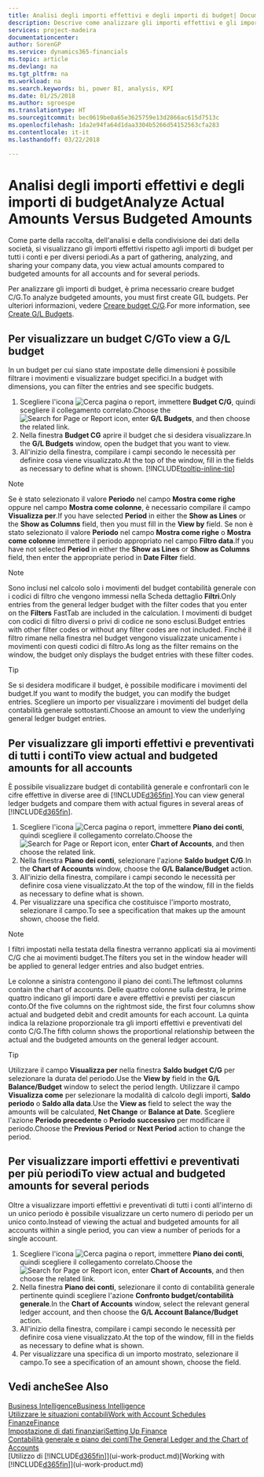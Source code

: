 ```yaml
---
title: Analisi degli importi effettivi e degli importi di budget| Documenti Microsoft
description: Descrive come analizzare gli importi effettivi e gli importi di budget.
services: project-madeira
documentationcenter: 
author: SorenGP
ms.service: dynamics365-financials
ms.topic: article
ms.devlang: na
ms.tgt_pltfrm: na
ms.workload: na
ms.search.keywords: bi, power BI, analysis, KPI
ms.date: 01/25/2018
ms.author: sgroespe
ms.translationtype: HT
ms.sourcegitcommit: bec0619be0a65e3625759e13d2866ac615d7513c
ms.openlocfilehash: 1da2e94fa64d1daa3304b5266d54152563cfa283
ms.contentlocale: it-it
ms.lasthandoff: 03/22/2018

---
```

# <a name="analyze-actual-amounts-versus-budgeted-amounts"></a><span data-ttu-id="553c5-103">Analisi degli importi effettivi e degli importi di budget</span><span class="sxs-lookup"><span data-stu-id="553c5-103">Analyze Actual Amounts Versus Budgeted Amounts</span></span>
<span data-ttu-id="553c5-104">Come parte della raccolta, dell'analisi e della condivisione dei dati della società, si visualizzano gli importi effettivi rispetto agli importi di budget per tutti i conti e per diversi periodi.</span><span class="sxs-lookup"><span data-stu-id="553c5-104">As a part of gathering, analyzing, and sharing your company data, you view actual amounts compared to budgeted amounts for all accounts and for several periods.</span></span>

<span data-ttu-id="553c5-105">Per analizzare gli importi di budget, è prima necessario creare budget C/G.</span><span class="sxs-lookup"><span data-stu-id="553c5-105">To analyze budgeted amounts, you must first create G(L budgets.</span></span> <span data-ttu-id="553c5-106">Per ulteriori informazioni, vedere [Creare budget C/G](finance-how-create-budgets.md).</span><span class="sxs-lookup"><span data-stu-id="553c5-106">For more information, see [Create G/L Budgets](finance-how-create-budgets.md).</span></span>

## <a name="to-view-a-gl-budget"></a><span data-ttu-id="553c5-107">Per visualizzare un budget C/G</span><span class="sxs-lookup"><span data-stu-id="553c5-107">To view a G/L budget</span></span>
<span data-ttu-id="553c5-108">In un budget per cui siano state impostate delle dimensioni è possibile filtrare i movimenti e visualizzare budget specifici.</span><span class="sxs-lookup"><span data-stu-id="553c5-108">In a budget with dimensions, you can filter the entries and see specific budgets.</span></span>

1. <span data-ttu-id="553c5-109">Scegliere l'icona ![Cerca pagina o report](media/ui-search/search_small.png "icona Cerca pagina o report"), immettere **Budget C/G**, quindi scegliere il collegamento correlato.</span><span class="sxs-lookup"><span data-stu-id="553c5-109">Choose the ![Search for Page or Report](media/ui-search/search_small.png "Search for Page or Report icon") icon, enter **G/L Budgets**, and then choose the related link.</span></span>
2. <span data-ttu-id="553c5-110">Nella finestra **Budget CG** aprire il budget che si desidera visualizzare.</span><span class="sxs-lookup"><span data-stu-id="553c5-110">In the **G/L Budgets** window, open the budget that you want to view.</span></span>  
3. <span data-ttu-id="553c5-111">All'inizio della finestra, compilare i campi secondo le necessità per definire cosa viene visualizzato.</span><span class="sxs-lookup"><span data-stu-id="553c5-111">At the top of the window, fill in the fields as necessary to define what is shown.</span></span> [!INCLUDE[tooltip-inline-tip](includes/tooltip-inline-tip_md.md)]

> [!NOTE]  
>   <span data-ttu-id="553c5-112">Se è stato selezionato il valore **Periodo** nel campo **Mostra come righe** oppure nel campo **Mostra come colonne**, è necessario compilare il campo **Visualizza per**.</span><span class="sxs-lookup"><span data-stu-id="553c5-112">If you have selected **Period** in either the **Show as Lines** or the **Show as Columns** field, then you must fill in the **View by** field.</span></span> <span data-ttu-id="553c5-113">Se non è stato selezionato il valore **Periodo** nel campo **Mostra come righe** o **Mostra come colonne** immettere il periodo appropriato nel campo **Filtro data**.</span><span class="sxs-lookup"><span data-stu-id="553c5-113">If you have not selected **Period** in either the **Show as Lines** or **Show as Columns** field, then enter the appropriate period in **Date Filter** field.</span></span>  

> [!NOTE]  
>   <span data-ttu-id="553c5-114">Sono inclusi nel calcolo solo i movimenti del budget contabilità generale con i codici di filtro che vengono immessi nella Scheda dettaglio **Filtri**.</span><span class="sxs-lookup"><span data-stu-id="553c5-114">Only entries from the general ledger budget with the filter codes that you enter on the **Filters** FastTab are included in the calculation.</span></span> <span data-ttu-id="553c5-115">I movimenti di budget con codici di filtro diversi o privi di codice ne sono esclusi.</span><span class="sxs-lookup"><span data-stu-id="553c5-115">Budget entries with other filter codes or without any filter codes are not included.</span></span> <span data-ttu-id="553c5-116">Finché il filtro rimane nella finestra nel budget vengono visualizzate unicamente i movimenti con questi codici di filtro.</span><span class="sxs-lookup"><span data-stu-id="553c5-116">As long as the filter remains on the window, the budget only displays the budget entries with these filter codes.</span></span>  

> [!TIP]  
>   <span data-ttu-id="553c5-117">Se si desidera modificare il budget, è possibile modificare i movimenti del budget.</span><span class="sxs-lookup"><span data-stu-id="553c5-117">If you want to modify the budget, you can modify the budget entries.</span></span> <span data-ttu-id="553c5-118">Scegliere un importo per visualizzare i movimenti del budget della contabilità generale sottostanti.</span><span class="sxs-lookup"><span data-stu-id="553c5-118">Choose an amount to view the underlying general ledger budget entries.</span></span>

## <a name="to-view-actual-and-budgeted-amounts-for-all-accounts"></a><span data-ttu-id="553c5-119">Per visualizzare gli importi effettivi e preventivati di tutti i conti</span><span class="sxs-lookup"><span data-stu-id="553c5-119">To view actual and budgeted amounts for all accounts</span></span>  
<span data-ttu-id="553c5-120">È possibile visualizzare budget di contabilità generale e confrontarli con le cifre effettive in diverse aree di [!INCLUDE[d365fin](includes/d365fin_md.md)].</span><span class="sxs-lookup"><span data-stu-id="553c5-120">You can view general ledger budgets and compare them with actual figures in several areas of [!INCLUDE[d365fin](includes/d365fin_md.md)].</span></span>

1. <span data-ttu-id="553c5-121">Scegliere l'icona ![Cerca pagina o report](media/ui-search/search_small.png "icona Cerca pagina o report"), immettere **Piano dei conti**, quindi scegliere il collegamento correlato.</span><span class="sxs-lookup"><span data-stu-id="553c5-121">Choose the ![Search for Page or Report](media/ui-search/search_small.png "Search for Page or Report icon") icon, enter **Chart of Accounts**, and then choose the related link.</span></span>  
2. <span data-ttu-id="553c5-122">Nella finestra **Piano dei conti**, selezionare l'azione **Saldo budget C/G**.</span><span class="sxs-lookup"><span data-stu-id="553c5-122">In the **Chart of Accounts** window, choose the **G/L Balance/Budget** action.</span></span>
3. <span data-ttu-id="553c5-123">All'inizio della finestra, compilare i campi secondo le necessità per definire cosa viene visualizzato.</span><span class="sxs-lookup"><span data-stu-id="553c5-123">At the top of the window, fill in the fields as necessary to define what is shown.</span></span>  
4. <span data-ttu-id="553c5-124">Per visualizzare una specifica che costituisce l'importo mostrato, selezionare il campo.</span><span class="sxs-lookup"><span data-stu-id="553c5-124">To see a specification that makes up the amount shown, choose the field.</span></span>  

> [!NOTE]  
>   <span data-ttu-id="553c5-125">I filtri impostati nella testata della finestra verranno applicati sia ai movimenti C/G che ai movimenti budget.</span><span class="sxs-lookup"><span data-stu-id="553c5-125">The filters you set in the window header will be applied to general ledger entries and also budget entries.</span></span>

<span data-ttu-id="553c5-126">Le colonne a sinistra contengono il piano dei conti.</span><span class="sxs-lookup"><span data-stu-id="553c5-126">The leftmost columns contain the chart of accounts.</span></span> <span data-ttu-id="553c5-127">Delle quattro colonne sulla destra, le prime quattro indicano gli importi dare e avere effettivi e previsti per ciascun conto.</span><span class="sxs-lookup"><span data-stu-id="553c5-127">Of the five columns on the rightmost side, the first four columns show actual and budgeted debit and credit amounts for each account.</span></span> <span data-ttu-id="553c5-128">La quinta indica la relazione proporzionale tra gli importi effettivi e preventivati del conto C/G.</span><span class="sxs-lookup"><span data-stu-id="553c5-128">The fifth column shows the proportional relationship between the actual and the budgeted amounts on the general ledger account.</span></span>  

> [!TIP]  
>   <span data-ttu-id="553c5-129">Utilizzare il campo **Visualizza per** nella finestra **Saldo budget C/G** per selezionare la durata del periodo.</span><span class="sxs-lookup"><span data-stu-id="553c5-129">Use the **View by** field in the **G/L Balance/Budget** window to select the period length.</span></span> <span data-ttu-id="553c5-130">Utilizzare il campo **Visualizza come** per selezionare la modalità di calcolo degli importi, **Saldo periodo** o **Saldo alla data**.</span><span class="sxs-lookup"><span data-stu-id="553c5-130">Use the **View as** field to select the way the amounts will be calculated, **Net Change** or **Balance at Date**.</span></span> <span data-ttu-id="553c5-131">Scegliere l'azione **Periodo precedente** o **Periodo successivo** per modificare il periodo.</span><span class="sxs-lookup"><span data-stu-id="553c5-131">Choose the **Previous Period** or **Next Period** action to change the period.</span></span>  

## <a name="to-view-actual-and-budgeted-amounts-for-several-periods"></a><span data-ttu-id="553c5-132">Per visualizzare importi effettivi e preventivati per più periodi</span><span class="sxs-lookup"><span data-stu-id="553c5-132">To view actual and budgeted amounts for several periods</span></span>  
<span data-ttu-id="553c5-133">Oltre a visualizzare importi effettivi e preventivati di tutti i conti all'interno di un unico periodo è possibile visualizzare un certo numero di periodo per un unico conto.</span><span class="sxs-lookup"><span data-stu-id="553c5-133">Instead of viewing the actual and budgeted amounts for all accounts within a single period, you can view a number of periods for a single account.</span></span>  

1. <span data-ttu-id="553c5-134">Scegliere l'icona ![Cerca pagina o report](media/ui-search/search_small.png "icona Cerca pagina o report"), immettere **Piano dei conti**, quindi scegliere il collegamento correlato.</span><span class="sxs-lookup"><span data-stu-id="553c5-134">Choose the ![Search for Page or Report](media/ui-search/search_small.png "Search for Page or Report icon") icon, enter **Chart of Accounts**, and then choose the related link.</span></span>  
2. <span data-ttu-id="553c5-135">Nella finestra **Piano dei conti**, selezionare il conto di contabilità generale pertinente quindi scegliere l'azione **Confronto budget/contabilità generale**.</span><span class="sxs-lookup"><span data-stu-id="553c5-135">In the **Chart of Accounts** window, select the relevant general ledger account, and then choose the **G/L Account Balance/Budget** action.</span></span>  
3. <span data-ttu-id="553c5-136">All'inizio della finestra, compilare i campi secondo le necessità per definire cosa viene visualizzato.</span><span class="sxs-lookup"><span data-stu-id="553c5-136">At the top of the window, fill in the fields as necessary to define what is shown.</span></span>   
4. <span data-ttu-id="553c5-137">Per visualizzare una specifica di un importo mostrato, selezionare il campo.</span><span class="sxs-lookup"><span data-stu-id="553c5-137">To see a specification of an amount shown, choose the field.</span></span>  

## <a name="see-also"></a><span data-ttu-id="553c5-138">Vedi anche</span><span class="sxs-lookup"><span data-stu-id="553c5-138">See Also</span></span>
[<span data-ttu-id="553c5-139">Business Intelligence</span><span class="sxs-lookup"><span data-stu-id="553c5-139">Business Intelligence</span></span>](bi.md)  
[<span data-ttu-id="553c5-140">Utilizzare le situazioni contabili</span><span class="sxs-lookup"><span data-stu-id="553c5-140">Work with Account Schedules</span></span>](bi-how-work-account-schedule.md)  
[<span data-ttu-id="553c5-141">Finanze</span><span class="sxs-lookup"><span data-stu-id="553c5-141">Finance</span></span>](finance.md)  
[<span data-ttu-id="553c5-142">Impostazione di dati finanziari</span><span class="sxs-lookup"><span data-stu-id="553c5-142">Setting Up Finance</span></span>](finance-setup-finance.md)  
[<span data-ttu-id="553c5-143">Contabilità generale e piano dei conti</span><span class="sxs-lookup"><span data-stu-id="553c5-143">The General Ledger and the Chart of Accounts</span></span>](finance-general-ledger.md)  
<span data-ttu-id="553c5-144">[Utilizzo di [!INCLUDE[d365fin](includes/d365fin_md.md)]](ui-work-product.md)</span><span class="sxs-lookup"><span data-stu-id="553c5-144">[Working with [!INCLUDE[d365fin](includes/d365fin_md.md)]](ui-work-product.md)</span></span>  

